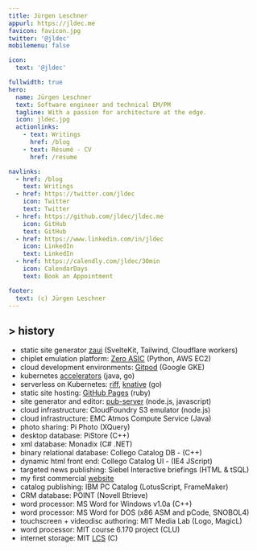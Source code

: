 ```yaml
---
title: Jürgen Leschner
appurl: https://jldec.me
favicon: favicon.jpg
twitter: '@jldec'
mobilemenu: false

icon:
  text: '@jldec'

fullwidth: true
hero:
  name: Jürgen Leschner
  text: Software engineer and technical EM/PM
  tagline: With a passion for architecture at the edge.
  icon: jldec.jpg
  actionlinks:
    - text: Writings
      href: /blog
    - text: Résumé - CV
      href: /resume

navlinks:
  - href: /blog
    text: Writings
  - href: https://twitter.com/jldec
    icon: Twitter
    text: Twitter
  - href: https://github.com/jldec/jldec.me
    icon: GitHub
    text: GitHub
  - href: https://www.linkedin.com/in/jldec
    icon: LinkedIn
    text: LinkedIn
  - href: https://calendly.com/jldec/30min
    icon: CalendarDays
    text: Book an Appointment

footer:
  text: (c) Jürgen Leschner
---
```


## > history

- static site generator [zaui](https://zaui.zeroasic.com/) (SvelteKit, Tailwind, Cloudflare workers)
- chiplet emulation platform: [Zero ASIC](https://www.zeroasic.com) (Python, AWS EC2)
- cloud development environments: [Gitpod](https://www.gitpod.io/cde) (Google GKE)
- kubernetes [accelerators](https://docs.vmware.com/en/Application-Accelerator-for-VMware-Tanzu/index.html) (java, go)
- serverless on Kubernetes: [riff](https://projectriff.io), [knative](https://knative.dev/docs/concepts/) (go)
- static site hosting: [GitHub Pages](https://pages.github.com) (ruby)
- site generator and editor: [pub-server](https://github.com/jldec/pub-server) (node.js, javascript)
- cloud infrastructure: CloudFoundry S3 emulator (node.js)
- cloud infrastructure: EMC Atmos Compute Service (Java)
- photo sharing: Pi Photo (XQuery)
- desktop database: PiStore (C++)
- xml database: Monadix (C# .NET)
- binary relational database: Collego Catalog DB -  (C++)
- dynamic html front end: Collego Catalog UI - (IE4 JScript)
- targeted news publishing: Siebel Interactive briefings (HTML & tSQL)
- my first commercial [website](https://web.archive.org/web/19961222064651/https://www.fmctraining.com/)
- catalog publishing: IBM PC Catalog (LotusScript, FrameMaker)
- CRM database: POINT (Novell Btrieve)
- word processor: MS Word for Windows v1.0a (C++)
- word processor: MS Word for DOS (x86 ASM and pCode, SNOBOL4)
- touchscreen + videodisc authoring: MIT Media Lab (Logo, MagicL)
- word processor: MIT course 6.170 project (CLU)
- internet storage: MIT [LCS](https://web.mit.edu/Saltzer/www/publications/endtoend/endtoend.pdf) (C)



